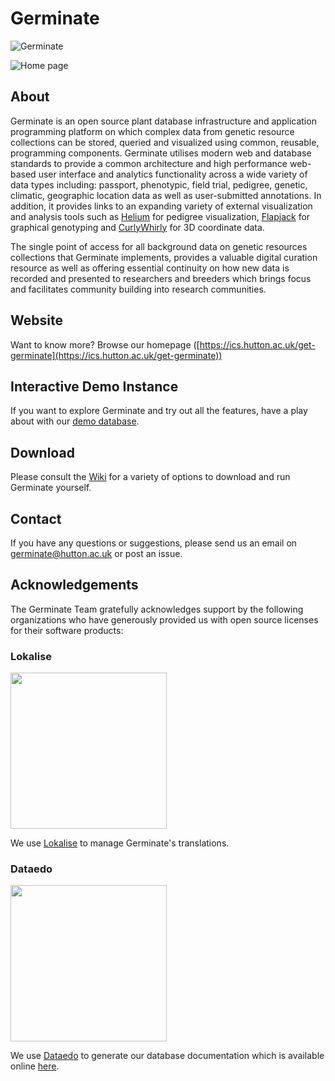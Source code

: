 # Germinate

![](https://ics.hutton.ac.uk/get-germinate/assets/img/germinate.svg "Germinate")

![](https://ics.hutton.ac.uk/get-germinate/assets/img/browser.3.5.0.png "Home page")

## About
Germinate is an open source plant database infrastructure and application programming platform
on which complex data from genetic resource collections can be stored, queried and visualized
using common, reusable, programming components. Germinate utilises modern web and database
standards to provide a common architecture and high performance web-based user interface and
analytics functionality across a wide variety of data types including: passport, phenotypic,
field trial, pedigree, genetic, climatic, geographic location data as well as user-submitted
annotations. In addition, it provides links to an expanding variety of external visualization
and analysis tools such as [Helium](https://ics.hutton.ac.uk/helium) for pedigree visualization,
[Flapjack](https://ics.hutton.ac.uk/flapjack) for graphical genotyping and
[CurlyWhirly](https://ics.hutton.ac.uk/curlywhirly) for 3D coordinate data.

The single point of access for all background data on genetic resources collections that
Germinate implements, provides a valuable digital curation resource as well as offering
essential continuity on how new data is recorded and presented to researchers and breeders
which brings focus and facilitates community building into research communities.

## Website
Want to know more? Browse our homepage ([https://ics.hutton.ac.uk/get-germinate](https://ics.hutton.ac.uk/get-germinate))

## Interactive Demo Instance
If you want to explore Germinate and try out all the features, have a play about with our [demo database](https://ics.hutton.ac.uk/germinate-demo).

## Download
Please consult the [Wiki](../../wiki/Setup) for a variety of options to download and run Germinate yourself.

## Contact
If you have any questions or suggestions, please send us an email on [germinate@hutton.ac.uk](mailto:germinate@hutton.ac.uk) or post an issue.

## Acknowledgements
The Germinate Team gratefully acknowledges support by the following organizations who have generously provided us with open source licenses for their software products:

### Lokalise
<img src='https://github.com/germinateplatform/germinate/raw/master/external-resources/lokalise-logo.png' width="250">

We use <a href='https://lokalise.co/'>Lokalise</a> to manage Germinate's translations.

### Dataedo
<img src='https://github.com/germinateplatform/germinate/raw/master/external-resources/dataedo-logo.png' width="250">

We use <a href='https://dataedo.com'>Dataedo</a> to generate our database documentation which is available online [here](https://ics.hutton.ac.uk/resources/germinate/database-docs/). 